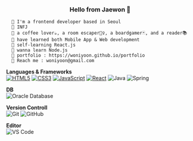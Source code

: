 <h3 align="center"> Hello from Jaewon 👋 </h3>

      🌿 I'm a frontend developer based in Seoul
      🌿 INFJ
      🌿 a coffee lover☕️, a room escaper🏃‍♀️, a boardgamer🃏, and a reader📚
      🌿 have learned both Mobile App & Web development
      🌿 self-learning React.js
      🌿 wanna learn Node.js
      🌿 portfolio : https://woniyoon.github.io/portfolio
      🌿 Reach me : woniyoon@gmail.com
 

<strong>Languages & Frameworks</strong><br/>
      [![HTML5](https://img.shields.io/badge/-HTML5-E34F26?style=flat-square&logo=html5&logoColor=white&link=https://github.com/LuizCarlosAbbott/)](https://github.com/LuizCarlosAbbott/)
      [![CSS3](https://img.shields.io/badge/-CSS3-1572B6?style=flat-square&logo=css3&link=https://github.com/LuizCarlosAbbott/)](https://github.com/LuizCarlosAbbott/)
      [![JavaScript](https://img.shields.io/badge/-JavaScript-black?style=flat-square&logo=javascript&link=https://github.com/LuizCarlosAbbott/)](https://github.com/LuizCarlosAbbott/)
      [![React](https://img.shields.io/badge/-React-black?style=flat-square&logo=react&link=https://github.com/LuizCarlosAbbott/)](https://github.com/LuizCarlosAbbott/)
      ![Java](http://img.shields.io/badge/-Java-007396?style=flat-square&logo=java&logoColor=ffffff)
      ![Spring](http://img.shields.io/badge/-Spring-6DB33F?style=flat-square&logo=spring&logoColor=ffffff)

  <strong>DB</strong><br/>
      ![Oracle Database](http://img.shields.io/badge/-Oracle-DD0031?style=flat-square&logo=oracle)
      
  <strong>Version Controll</strong><br/>
      ![Git](https://img.shields.io/badge/-Git-black?style=flat-square&logo=git)
      ![GitHub](https://img.shields.io/badge/-GitHub-181717?style=flat-square&logo=github)
      
  <strong>Editor</strong><br/>
      ![VS Code](http://img.shields.io/badge/-VS%20Code-007ACC?style=flat-square&logo=visual-studio-code)
